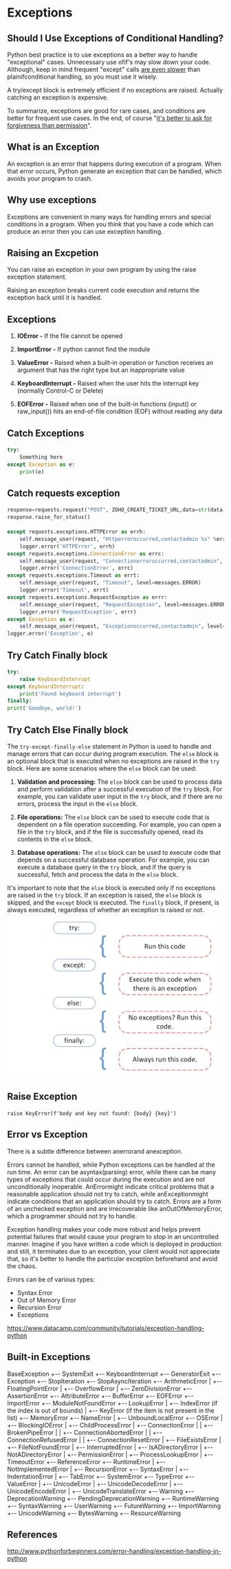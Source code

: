 # Exceptions

## Should I Use Exceptions of Conditional Handling?

Python best practice is to use exceptions as a better way to handle "exceptional" cases. Unnecessary use ofif's may slow down your code. Although, keep in mind frequent "except" calls [are even slower](http://stackoverflow.com/questions/2522005/cost-of-exception-handlers-in-python) than plainifconditional handling, so you must use it wisely.

A try/except block is extremely efficient if no exceptions are raised. Actually catching an exception is expensive.

To summarize, exceptions are good for rare cases, and conditions are better for frequent use cases. In the end, of course "[it's better to ask for forgiveness than permission](https://en.wikiquote.org/wiki/Grace_Hopper)".

## What is an Exception

An exception is an error that happens during execution of a program. When that
error occurs, Python generate an exception that can be handled, which avoids your program to crash.

## Why use exceptions

Exceptions are convenient in many ways for handling errors and special conditions
in a program. When you think that you have a code which can produce an error then
you can use exception handling.

## Raising an Excpetion

You can raise an exception in your own program by using the raise exception
statement.

Raising an exception breaks current code execution and returns the exception
back until it is handled.

## Exceptions

1. **IOError -** If the file cannot be opened

2. **ImportError -** If python cannot find the module

3. **ValueError -** Raised when a built-in operation or function receives an argument that has the right type but an inappropriate value

4. **KeyboardInterrupt -** Raised when the user hits the interrupt key (normally Control-C or Delete)

5. **EOFError -** Raised when one of the built-in functions (input() or raw_input()) hits an
    end-of-file condition (EOF) without reading any data

## Catch Exceptions

```python
try:
    Something here
except Exception as e:
    print(e)
```

## Catch requests exception

```python
response=requests.request("POST", ZOHO_CREATE_TICKET_URL,data=str(data), headers=headers)
response.raise_for_status()

except requests.exceptions.HTTPError as errh:
    self.message_user(request, "Httperroroccurred,contactadmin %s" %errh, level=messages.ERROR)
    logger.error('HTTPError', errh)
except requests.exceptions.ConnectionError as errc:
    self.message_user(request, "Connectionerroroccurred,contactadmin", level=messages.ERROR)
    logger.error('ConnectionError', errc)
except requests.exceptions.Timeout as errt:
    self.message_user(request, "Timeout", level=messages.ERROR)
    logger.error('Timeout', errt)
except requests.exceptions.RequestException as errr:
    self.message_user(request, "RequestException", level=messages.ERROR)
    logger.error('RequestException', errr)
except Exception as e:
    self.message_user(request, "Exceptionoccurred,contactadmin", level=messages.ERROR)
logger.error('Exception', e)
```

## Try Catch Finally block

```python
try:
    raise KeyboardInterrupt
except KeyboardInterrupt:
    print('Found keyboard interrupt')
finally:
print('Goodbye, world!')
```

## Try Catch Else Finally block

The `try-except-finally-else` statement in Python is used to handle and manage errors that can occur during program execution. The `else` block is an optional block that is executed when no exceptions are raised in the `try` block. Here are some scenarios where the `else` block can be used:

1. **Validation and processing:** The `else` block can be used to process data and perform validation after a successful execution of the `try` block. For example, you can validate user input in the `try` block, and if there are no errors, process the input in the `else` block.

2. **File operations:** The `else` block can be used to execute code that is dependent on a file operation succeeding. For example, you can open a file in the `try` block, and if the file is successfully opened, read its contents in the `else` block.

3. **Database operations:** The `else` block can be used to execute code that depends on a successful database operation. For example, you can execute a database query in the `try` block, and if the query is successful, fetch and process the data in the `else` block.

It's important to note that the `else` block is executed only if no exceptions are raised in the `try` block. If an exception is raised, the `else` block is skipped, and the `except` block is executed. The `finally` block, if present, is always executed, regardless of whether an exception is raised or not.

![image](../../media/Exceptions-image1.jpg)

## Raise Exception

`raise KeyError(f'body and key not found: {body} {key}')`

## Error vs Exception

There is a subtle difference between anerrorand anexception.

Errors cannot be handled, while Python exceptions can be handled at the run time. An error can be asyntax(parsing) error, while there can be many types of exceptions that could occur during the execution and are not unconditionally inoperable. AnErrormight indicate critical problems that a reasonable application should not try to catch, while anExceptionmight indicate conditions that an application should try to catch. Errors are a form of an unchecked exception and are irrecoverable like anOutOfMemoryError, which a programmer should not try to handle.

Exception handling makes your code more robust and helps prevent potential failures that would cause your program to stop in an uncontrolled manner. Imagine if you have written a code which is deployed in production and still, it terminates due to an exception, your client would not appreciate that, so it's better to handle the particular exception beforehand and avoid the chaos.

Errors can be of various types:

- Syntax Error
- Out of Memory Error
- Recursion Error
- Exceptions

<https://www.datacamp.com/community/tutorials/exception-handling-python>

## Built-in Exceptions

BaseException
+-- SystemExit
+-- KeyboardInterrupt
+-- GeneratorExit
+-- Exception
+-- StopIteration
+-- StopAsyncIteration
+-- ArithmeticError
| +-- FloatingPointError
| +-- OverflowError
| +-- ZeroDivisionError
+-- AssertionError
+-- AttributeError
+-- BufferError
+-- EOFError
+-- ImportError
+-- ModuleNotFoundError
+-- LookupError
| +-- IndexError (if the index is out of bounds)
| +-- KeyError (if the item is not present in the list)
+-- MemoryError
+-- NameError
| +-- UnboundLocalError
+-- OSError
| +-- BlockingIOError
| +-- ChildProcessError
| +-- ConnectionError
| | +-- BrokenPipeError
| | +-- ConnectionAbortedError
| | +-- ConnectionRefusedError
| | +-- ConnectionResetError
| +-- FileExistsError
| +-- FileNotFoundError
| +-- InterruptedError
| +-- IsADirectoryError
| +-- NotADirectoryError
| +-- PermissionError
| +-- ProcessLookupError
| +-- TimeoutError
+-- ReferenceError
+-- RuntimeError
| +-- NotImplementedError
| +-- RecursionError
+-- SyntaxError
| +-- IndentationError
| +-- TabError
+-- SystemError
+-- TypeError
+-- ValueError
| +-- UnicodeError
| +-- UnicodeDecodeError
| +-- UnicodeEncodeError
| +-- UnicodeTranslateError
+-- Warning
+-- DeprecationWarning
+-- PendingDeprecationWarning
+-- RuntimeWarning
+-- SyntaxWarning
+-- UserWarning
+-- FutureWarning
+-- ImportWarning
+-- UnicodeWarning
+-- BytesWarning
+-- ResourceWarning

## References

<http://www.pythonforbeginners.com/error-handling/exception-handling-in-python>
